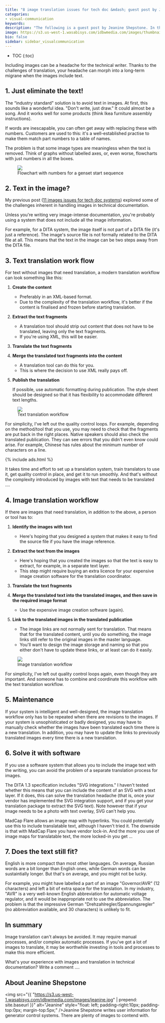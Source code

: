 ```yaml
---
title: "8 image translation issues for tech doc &mdash; guest post by Jeanine Shepstone"
categories:
- visual-communication
keywords:
description: "The following is a guest post by Jeanine Shepstone. In this post, Jeanine talks about some of the issues technical writers face when translating images in technical documentation. She outlines the workflows for both text translation and image translation, and the challenges of extracting, translating, and merging text back into images. Image translation is certainly one of the most difficult aspects of tech comm, and for this reason many people avoid it and stick with text only."
image: https://s3.us-west-1.wasabisys.com/idbwmedia.com/images/thumbnails/jeaninethumb.png
bio: false
sidebar: sidebar_visualcommunication
---
```


* TOC
{:toc}

Including images can be a headache for the technical writer. Thanks to the challenges of translation, your headache can morph into a long-term migrane when the images include text.

## 1. Just eliminate the text!

The “industry standard" solution is to avoid text in images. At first, this sounds like a wonderful idea. "Don't write, just draw." It could almost be a song. And it works well for some products (think Ikea furniture assembly instructions).

If words are inescapable, you can often get away with replacing these with numbers. Customers are used to this: it's a well-established practise to make them match part numbers to a table of names.

The problem is that some image types are meaningless when the text is removed. Think of graphs without labelled axes, or, even worse, flowcharts with just numbers in all the boxes.

<figure><a href="https://idratherbewriting.com"><img src="{{ "https://s3.us-west-1.wasabisys.com/idbwmedia.com/images/gensetsequence.svg" | prepend: site.baseurl }}"/></a><figcaption>Flowchart with numbers for a genset start sequence</figcaption></figure>

## 2. Text in the image?

My previous post ([11 images issues for tech doc systems](https://idratherbewriting.com/2016/05/26/image-handling-strategies-guest-post/)) explored some of the challenges inherent in handling images in technical documentation.

Unless you're writing very image-intense documentation, you're probably using a system that does not include all the image information.

For example, for a DITA system, the image itself is not part of a DITA file (it's just a reference). The image's source file is not formally related to the DITA file at all. This means that the text in the image can be two steps away from the DITA file.

## 3. Text translation work flow

For text without images that need translation, a modern translation workflow can look something like this:

1.  **Create the content**

    * Preferably in an XML-based format.
    * Due to the complexity of the translation workflow, it's better if the content is finalised and frozen before starting translation.

2.  **Extract the text fragments**

    * A translation tool should strip out content that does not have to be translated, leaving only the text fragments.
    * If you're using XML, this will be easier.

3.  **Translate the text fragments**

4.  **Merge the translated text fragments into the content**

    * A translation tool can do this for you.
    * This is where the decision to use XML really pays off.

5.  **Publish the translation**

    If possible, use automatic formatting during publication.
    The style sheet should be designed so that it has flexibility to accommodate different text lengths.

<figure><a href="https://idratherbewriting.com"><img src="{{ "https://s3.us-west-1.wasabisys.com/idbwmedia.com/images/translationworkflowimages.svg" | prepend: site.baseurl }}"/></a><figcaption>Text translation workflow</figcaption></figure>

For simplicity, I've left out the quality control loops. For example, depending on the method/tool that you use, you may need to check that the fragments are put back in the right places. Native speakers should also check the translated publication. They can see errors that you didn't even know could arise. For example, Chinese has rules about the minimum number of characters on a line.

{% include ads.html %}

It takes time and effort to set up a translation system, train translators to use it, get quality control in place, and get it to run smoothly. And that's without the complexity introduced by images with text that needs to be translated ….

## 4. Image translation workflow

If there are images that need translation, in addition to the above, a person or tool has to:

1.  **Identify the images with text**

    * Here's hoping that you designed a system that makes it easy to find the source file if you have the image reference.

2.  **Extract the text from the images**

    * Here's hoping that you created the images so that the text is easy to extract, for example, in a separate text layer.
    * This step might require buying an extra licence for your expensive image creation software for the translation coordinator.

3.  **Translate the text fragments**

4.  **Merge the translated text into the translated images, and then save in the required image format**

    * Use the expensive image creation software (again).

5.  **Link to the translated images in the translated publication**

    * The image links are not normally sent for translation. That means that for the translated content, until you do something, the image links still refer to the original images in the master language.
    * You'll want to design the image storage and naming so that you either don't have to update these links, or at least can do it easily.

<figure><a href="https://idratherbewriting.com"><img src="{{ "https://s3.us-west-1.wasabisys.com/idbwmedia.com/images/imagetranslationworkflow.svg" | prepend: site.baseurl }}"/></a><figcaption> Image translation workflow</figcaption></figure>

For simplicity, I've left out quality control loops again, even though they are important. And someone has to combine and coordinate this workflow with the text translation workflow.

## 5. Maintenance

If your system is intelligent and well-designed, the image translation workflow only has to be repeated when there are revisions to the images. If your system is unsophisticated or badly designed, you may have to manually check whether the images have been translated each time there is a new translation. In addition, you may have to update the links to previously translated images every time there is a new translation.

## 6. Solve it with software

If you use a software system that allows you to include the image text with the writing, you can avoid the problem of a separate translation process for images.

The DITA 1.3 specification includes "SVG integrations." I haven't tested whether this means that you can include the content of an SVG with a text layer. If it does, this can solve the translation headache (that is, once your vendor has implemented the SVG integration support, and if you get your translation package to extract the SVG text). Note however that if your image needs to be a photo with text overlay, SVG can't help you.

MadCap Flare allows an image map with hyperlinks. You could potentially use this to include translatable text, although I haven't tried it. The downside is that with MadCap Flare you have vendor lock-in. And the more you use of image maps for translatable text, the more locked-in you get ...

## 7. Does the text still fit?

English is more compact than most other languages. On average, Russian words are a bit longer than English ones, while German words can be sustaintially longer. But that's on average, and you might not be lucky.

For example, you might have labelled a part of an image "Governor/AVR" (12 characters) and left a bit of extra space for the translation. In my industry, "AVR" is a very well-known English abbreviation for automatic voltage regulator, and it would be inappropriate not to use the abbreviation. The problem is that the impressive German "Drehzahlregler/Spannungsregler" (no abbreviation available, and 30 characters) is unlikely to fit.

## In summary

Image translation can't always be avoided. It may require manual processes, and/or complex automatic processes. If you've got a lot of images to translate, it may be worthwhile investing in tools and processes to make this more efficient.

What's your experience with images and translation in technical documentation? Write a comment ....

## About Jeanine Shepstone

<img src="{{ "https://s3.us-west-1.wasabisys.com/idbwmedia.com/images/jeanine.jpg" | prepend: site.baseurl }}" alt="Jeanine" style="float: left; padding-right:10px; padding-top:0px; margin-top:5px;" />Jeanine Shepstone writes user information for generator control systems. There are plenty of images to contend with.

<div style="clear: both;"></div>

